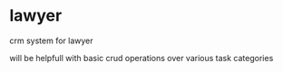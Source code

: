 # lawyer
crm system for lawyer

will be helpfull with basic crud operations over various task categories
